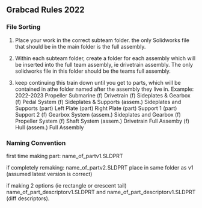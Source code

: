## Grabcad Rules 2022
### File Sorting
1. Place your work in the correct subteam folder. the only Solidworks file that should be in the main folder is the full assembly.

2. Within each subteam folder, create a folder for each assembly which will be inserted into the full team assembly, ie drivetrain assembly. The only solidworks file in this folder should be the teams full assembly.

3. keep continuing this train down until you get to parts, which will be contained in athe folder named after the assembly they live in.
Example:
2022-2023 Propeller Submarine
(f) Drivetrain
	(f) Sideplates & Gearbox
    	(f) Pedal System
        (f) Sideplates & Supports
        	(assem.) Sideplates and Supports
            (part) Left Plate
            (part) Right Plate
            (part) Support 1
            (part) Support 2
        (f) Gearbox System
        (assem.) Sideplates and Gearbox
    (f) Propeller System
    (f) Shaft System
    (assem.) Drivetrain Full Assemby
(f) Hull
(assem.) Full Assembly
### Naming Convention
first time making part:
name_of_partv1.SLDPRT

if completely remaking:
name_of_partv2.SLDPRT
place in same folder as v1 (assumed latest version is correct)

if making 2 options (ie rectangle or crescent tail)
name_of_part_descriptorv1.SLDPRT
and
name_of_part_descriptorv1.SLDPRT
(diff descriptors).
